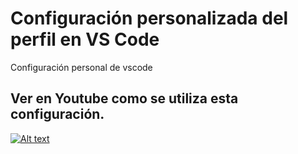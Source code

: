 # Configuración personalizada del perfil en VS Code
Configuración personal de vscode

## Ver en Youtube como se utiliza esta configuración.
[![Alt text](https://img.youtube.com/vi/9-zfRACFFUo/0.jpg)](https://www.youtube.com/watch?v=9-zfRACFFUo)
